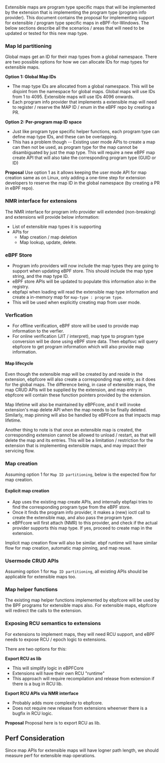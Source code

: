 Extensible maps are program type specific maps that will be implemented by the extension that is implementing the program type (program info provider). This document contains the proposal for implementing support for extensible / program type specific maps in eBPF-for-Windows. The below sections describe all the scenarios / areas that will need to be updated or tested for this new map type.

### Map Id partitioning
Global maps get an ID for their map types from a global namespace. There are two possible options for how we can allocate IDs for map types for extensible maps.

**Option 1: Global Map IDs**
- The map type IDs are allocated from a global namespace. This will be disjoint from the namespace for global maps. Global maps will use IDs from 1 to 4095. Extensible maps will use IDs 4096 onwards.
- Each program info provider that implements a extensible map will need to register / reserve the MAP ID / enum in the eBPF repo by creating a PR.

**Option 2: Per-program map ID space**
- Just like program type specific helper functions, each program type can define map type IDs, and these can be overlapping.
- This has a problem though -- Existing user mode APIs to create a map can then not be used, as program type for the map cannot be disambiguated by just the map type. This will require a new eBPF map create API that will also take the corresponding program type (GUID or ID)

**Proposal**
Use option 1 as it allows keeping the user mode API for map creation same as on Linux, only adding a one-time step for extension developers to reserve the map ID in the global namespace (by creating a PR in eBPF repo).

### NMR interface for extensions
The NMR interface for program info provider will extended (non-breaking) and extensions will provide below information:
 - List of extensible map types it is supporting
 - APIs for
   - Map creation / map deletion
   - Map lookup, update, delete.

### eBPF Store
- Program info providers will now include the map types they are going to support when updating eBPF store. This should include the map type string, and the map type ID.
- eBPF store APIs will be updated to populate this information also in the registry.
- ebpfapi when loading will read the extensible map type information and create a in-memory map for `map-type : program type`.
- This will be used when explicitly creating map from user mode.

### Verfication
- For offline verification, eBPF store will be used to provide map information to the verfier.
- For online verification (JIT / interpret), map type to program type conversion will be done using eBPF store data. Then ebpfsvc will query ebpfcore to get program information which will also provide map information.


#### Map lifecycle
Even though the extensible map will be created by and reside in the extension, ebpfcore will also create a corresponding map entry, as it does for the global maps. The difference being, in case of extensible maps, the map CRUD APIs will be supplied by the extension, and map entry in ebpfcore will contain these function pointers provided by the extension.

Map lifetime will also be maintained by eBPFcore, and it will invoke extension's map delete API when the map needs to be finally deleted.
Similarly, map pinning will also be handled by eBPFcore as that impacts map lifetime.

Another thing to note is that once an extensible map is created, the corresponding extension cannot be allowed to unload / restart, as that will delete the map and its entries. This will be a limitation / restriction for the extension that is implementing extensible maps, and may impact their servicing flow.

### Map creation
Assuming option 1 for `Map ID partitioning`, below is the expected flow for map creation.

#### Explicit map creation
- App uses the existing map create APIs, and internally ebpfapi tries to find the corresponding program type from the eBPF store.
- Once it finds the program info provider, it makes a (new) ioctl call to create the extensible map, and also pass the program type.
- eBPFcore will first attach (NMR) to this provider, and check if the actual provider supports this map type. If yes, proceed to create map in the extension.

Implicit map creation flow will also be similar. ebpf runtime will have similar flow for map creation, automatic map pinning, and map reuse.

### Usermode CRUD APIs
Assuming option 1 for `Map ID partitioning`, all existing APIs should be applicable for extensible maps too.

### Map helper functions
The existing map helper functions implemented by ebpfcore will be used by the BPF programs for extensible maps also. For extensible maps, ebpfcore will redirect the calls to the extension.

### Exposing RCU semantics to extensions
For extensions to implement maps, they will need RCU support, and eBPF needs to expose RCU / epoch logic to extensions.

There are two options for this:

**Export RCU as lib**
- This will simplify logic in eBPFCore
- Extensions will have their own RCU "runtime"
- This approach will require recompilation and release from extension if there is a bug in RCU lib.

**Export RCU APIs via NMR interface**
- Probably adds more complexity to ebpfcore.
- Does not require new release from extensions wheenver there is a bugfix in RCU logic.

**Proposal**
Proposal here is to export RCU as lib.

## Perf Consideration
Since map APIs for extensible maps will have logner path length, we should measure perf for extensible map operations.

